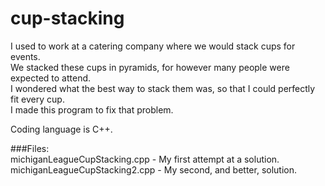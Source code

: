 # cup-stacking

I used to work at a catering company where we would stack cups for events. <br>
We stacked these cups in pyramids, for however many people were expected to attend. <br>
I wondered what the best way to stack them was, so that I could perfectly fit every cup. <br>
I made this program to fix that problem. <br>

Coding language is C++. <br>

###Files: <br>
michiganLeagueCupStacking.cpp - My first attempt at a solution.<br>
michiganLeagueCupStacking2.cpp - My second, and better, solution. 
